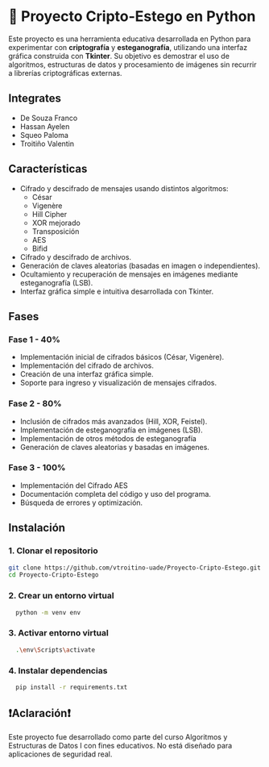 
# 🔐 Proyecto Cripto-Estego en Python

Este proyecto es una herramienta educativa desarrollada en Python para experimentar con **criptografía** y **esteganografía**, utilizando una interfaz gráfica construida con **Tkinter**. Su objetivo es demostrar el uso de algoritmos, estructuras de datos y procesamiento de imágenes sin recurrir a librerías criptográficas externas.

## Integrates

- De Souza Franco
- Hassan Ayelen
- Squeo Paloma
- Troitiño Valentin


## Características

- Cifrado y descifrado de mensajes usando distintos algoritmos:
  - César
  - Vigenère
  - Hill Cipher
  - XOR mejorado
  - Transposición
  - AES
  - Bifid
- Cifrado y descifrado de archivos.
- Generación de claves aleatorias (basadas en imagen o independientes).
- Ocultamiento y recuperación de mensajes en imágenes mediante esteganografía (LSB).
- Interfaz gráfica simple e intuitiva desarrollada con Tkinter.

## Fases

### Fase 1 - 40%
- Implementación inicial de cifrados básicos (César, Vigenère).
- Implementación del cifrado de archivos.
- Creación de una interfaz gráfica simple.
- Soporte para ingreso y visualización de mensajes cifrados.
### Fase 2 - 80%
- Inclusión de cifrados más avanzados (Hill, XOR, Feistel).
- Implementación de esteganografía en imágenes (LSB).
- Implementación de otros métodos de esteganografía
- Generación de claves aleatorias y basadas en imágenes.
### Fase 3 - 100%
- Implementación del Cifrado AES
- Documentación completa del código y uso del programa.
- Búsqueda de errores y optimización.

## Instalación

### 1. Clonar el repositorio
```bash
git clone https://github.com/vtroitino-uade/Proyecto-Cripto-Estego.git
cd Proyecto-Cripto-Estego
```
### 2. Crear un entorno virtual
```bash
  python -m venv env
```
### 3. Activar entorno virtual
```bash
  .\env\Scripts\activate
```
### 4. Instalar dependencias
```bash
  pip install -r requirements.txt
```
## ❗Aclaración❗

Este proyecto fue desarrollado como parte del curso Algoritmos y Estructuras de Datos I con fines educativos. No está diseñado para aplicaciones de seguridad real.

